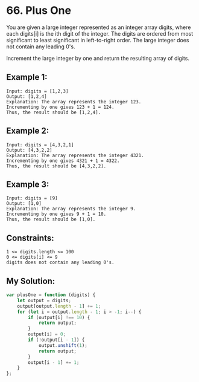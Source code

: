 # 66. Plus One
You are given a large integer represented as an integer array digits, where each digits[i] is the ith digit of the integer. The digits are ordered from most significant to least significant in left-to-right order. The large integer does not contain any leading 0's.

Increment the large integer by one and return the resulting array of digits.

## Example 1: 
```
Input: digits = [1,2,3]
Output: [1,2,4]
Explanation: The array represents the integer 123.
Incrementing by one gives 123 + 1 = 124.
Thus, the result should be [1,2,4].
```

## Example 2: 
```
Input: digits = [4,3,2,1]
Output: [4,3,2,2]
Explanation: The array represents the integer 4321.
Incrementing by one gives 4321 + 1 = 4322.
Thus, the result should be [4,3,2,2].
```

## Example 3: 
```
Input: digits = [9]
Output: [1,0]
Explanation: The array represents the integer 9.
Incrementing by one gives 9 + 1 = 10.
Thus, the result should be [1,0].
```

## Constraints: 
```
1 <= digits.length <= 100
0 <= digits[i] <= 9
digits does not contain any leading 0's.
```

## My Solution: 
```js
var plusOne = function (digits) {
	let output = digits;
	output[output.length - 1] += 1;
	for (let i = output.length - 1; i > -1; i--) {
		if (output[i] !== 10) {
			return output;
		}
		output[i] = 0;
		if (!output[i - 1]) {
			output.unshift(1);
			return output;
		}
		output[i - 1] += 1;
	}
};
```
